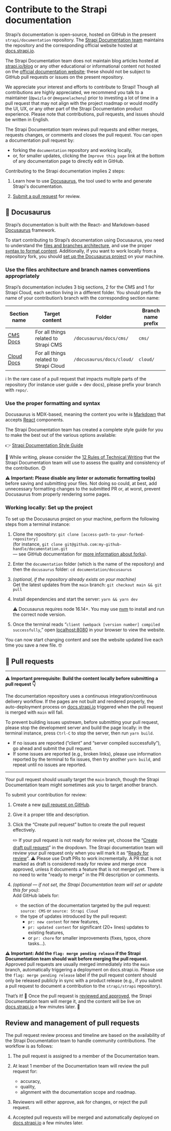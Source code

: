 # Contribute to the Strapi documentation

Strapi’s documentation is open-source, hosted on GitHub in the present `strapi/documentation` repository. The [Strapi Documentation team](https://strapi.io/company) maintains the repository and the corresponding official website hosted at [docs.strapi.io](https://docs.strapi.io).

The Strapi Documentation team does not maintain blog articles hosted at [strapi.io/blog](https://strapi.io/blog) or any other educational or informational content not hosted on the [official documentation website](docs.strapi.io); these should not be subject to GitHub pull requests or issues on the present repository.

We appreciate your interest and efforts to contribute to Strapi! Though all contributions are highly appreciated, we recommend you talk to a maintainer (`@pwizla` or `@meganelacheny`) prior to investing a lot of time in a pull request that may not align with the project roadmap or would modify the UI, UX, or any other part of the Strapi Documentation product experience. Please note that contributions, pull requests, and issues should be written in English.

The Strapi Documentation team reviews pull requests and either merges, requests changes, or comments and closes the pull request. You can open a documentation pull request by:

- forking the `documentation` repository and working locally,
- or, for smaller updates, clicking the `Improve this page` link at the bottom of any documentation page to directly edit in GitHub.

Contributing to the Strapi documentation implies 2 steps:

1. Learn how to use [Docusaurus](#-docusaurus), the tool used to write and generate Strapi's documentation.

2. [Submit a pull request](#-pull-requests) for review.

## 🦖 Docusaurus

Strapi’s documentation is built with the React- and Markdown-based [Docusaurus](https://docusaurus.io) framework.

To start contributing to Strapi’s documentation using Docusaurus, you need to understand the [files and branches architecture](#use-the-files-architecture-and-branch-names-conventions-appropriately), and use the proper [syntax to format content](#use-the-proper-formatting-and-syntax). Additionally, if you want to work locally from a repository fork, you should [set up the Docusaurus project](#working-locally-set-up-the-project) on your machine.

### Use the files architecture and branch names conventions appropriately

Strapi’s documentation includes 3 big sections, 2 for the CMS and 1 for Strapi Cloud, each section living in a different folder. You should prefix the name of your contribution’s branch with the corresponding section name:

| Section name      | Target content                                                    | Folder                        | Branch name prefix |
| ------------------| ----------------------------------------------------------------- | ----------------------------- | ------------------ |
| [CMS Docs](https://docs.strapi.io/cms) | For all things related to Strapi CMS | `/docusaurus/docs/cms/` | `cms/`            |
| [Cloud Docs](https://docs.strapi.io/cloud) | For all things related to Strapi Cloud                            | `/docusaurus/docs/cloud/`     | `cloud/`           |

ℹ️ In the rare case of a pull request that impacts multiple parts of the repository (for instance user guide + dev docs), please prefix your branch with `repo/`.

### Use the proper formatting and syntax

Docusaurus is MDX-based, meaning the content you write is [Markdown](https://daringfireball.net/projects/markdown/syntax) that accepts [React](https://reactjs.org/) components.

The Strapi Documentation team has created a complete style guide for you to make the best out of the various options available:

👉 [Strapi Documentation Style Guide](STYLE_GUIDE.pdf) 

💁 While writing, please consider the [12 Rules of Technical Writing](https://strapi.notion.site/12-Rules-of-Technical-Writing-c75e080e6b19432287b3dd61c2c9fa04) that the Strapi Documentation team will use to assess the quality and consistency of the contribution. 😊

⚠️ **Important: Please disable any linter or automatic formatting tool(s)** before saving and submitting your files. Not doing so could, at best, add unnecessary formatting changes to the submitted PR or, at worst, prevent Docusaurus from properly rendering some pages.

### Working locally: Set up the project

To set up the Docusaurus project on your machine, perform the following steps from a terminal instance:

1. Clone the repository: `git clone [access-path-to-your-forked-repository]`<br/>(for instance, `git clone git@github.com:my-github-handle/documentation.git`<br/>— see GitHub documentation for [more information about forks](https://docs.github.com/en/pull-requests/collaborating-with-pull-requests/working-with-forks/about-forks)).
2. Enter the `documentation` folder (which is the name of the repository) and then the `docusaurus` folder: `cd documentation/docusaurus`
3. _(optional, if the repository already exists on your machine)_<br/>Get the latest updates from the `main` branch: `git checkout main && git pull`
4. Install dependencies and start the server: `yarn && yarn dev`
    
    ⚠️ Docusaurus requires node 16.14+. You may use [nvm](https://github.com/nvm-sh/nvm) to install and run the correct node version.
    
5. Once the terminal reads “`client (webpack [version number] compiled successfully`,” open [localhost:8080](http://localhost:8080) in your browser to view the website.

You can now start changing content and see the website updated live each time you save a new file. 🤓

## 👀 Pull requests

***
⚠️ **Important prerequisite: Build the content locally before submitting a pull request 👇**

The documentation repository uses a continuous integration/continuous delivery workflow. If the pages are not built and rendered properly, the auto-deployment process on [docs.strapi.io](http://docs.strapi.io) triggered when the pull request is merged with `main` will fail.

To prevent building issues upstream, before submitting your pull request, please stop the development server and build the page locally: in the terminal instance, press `Ctrl-C` to stop the server, then run `yarn build`.

- If no issues are reported (”client” and “server compiled successfully”), go ahead and submit the pull request. 
- If some issues are reported (e.g., broken links), please use information reported by the terminal to fix issues, then try another `yarn build`, and repeat until no issues are reported.

***

Your pull request should usually target the `main` branch, though the Strapi Documentation team might sometimes ask you to target another branch.

To submit your contribution for review:

1. Create a new [pull request on GitHub](https://github.com/strapi/documentation/compare).
2. Give it a proper title and description.
3. Click the “Create pull request” button to create the pull request effectively.
    
    ✏️ If your pull request is not ready for review yet, choose the “[Create draft pull request](https://docs.github.com/en/pull-requests/collaborating-with-pull-requests/proposing-changes-to-your-work-with-pull-requests/creating-a-pull-request)” in the dropdown. The Strapi documentation team will review your pull request only when you will mark it as “[Ready for review](https://docs.github.com/en/pull-requests/collaborating-with-pull-requests/proposing-changes-to-your-work-with-pull-requests/changing-the-stage-of-a-pull-request)”. 
   ⚠️ Please use Draft PRs to work incrementally. A PR that is not marked as draft is considered ready for review and merge once approved, unless it documents a feature that is not merged yet. There is no need to write "ready to merge" in the PR description or comments.
   
4. _(optional — if not set, the Strapi Documentation team will set or update this for you)_:<br/>Add GitHub labels for:
   - the section of the documentation targeted by the pull request: `source: CMS` or `source: Strapi Cloud`
   - the type of updates introduced by the pull request: 
     - `pr: new content` for new features,
     - `pr: updated content` for significant (20+ lines) updates to existing features,
     - or `pr: chore` for smaller improvements (fixes, typos, chore tasks…).
    
**⚠️ Important: Add the `flag: merge pending release` if the Strapi Documentation team should wait before merging the pull request.** Approved pull requests are usually merged immediately into the `main` branch, automatically triggering a deployment on docs.strapi.io. Please use the `flag: merge pending release` label if the pull request content should only be released publicly in sync with a product release (e.g., if you submit a pull request to document a contribution to the `strapi/strapi` repository).


That’s it! 🥳 Once the pull request is [reviewed and approved](#review-and-management-of-pull-requests), the Strapi Documentation team will merge it, and the content will be live on [docs.strapi.io](http://docs.strapi.io) a few minutes later. 🚀


## Review and management of pull requests

The pull request review process and timeline are based on the availability of the Strapi Documentation team to handle community contributions. The workflow is as follows:

1. The pull request is assigned to a member of the Documentation team.
2. At least 1 member of the Documentation team will review the pull request for:

   - accuracy,
   - quality,
   - alignment with the documentation scope and roadmap.

3. Reviewers will either approve, ask for changes, or reject the pull request.
4. Accepted pull requests will be merged and automatically deployed on [docs.strapi.io](https://docs.strapi.io) a few minutes later.
